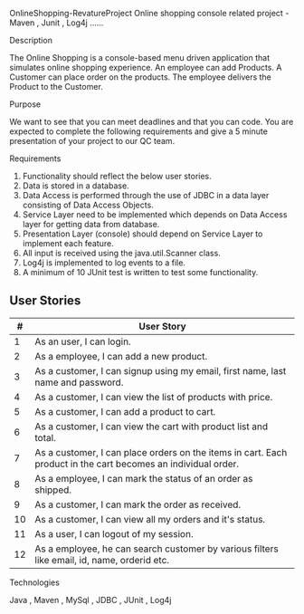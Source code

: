 OnlineShopping-RevatureProject
Online shopping console related project - Maven , Junit , Log4j ......
 
Description
   
   The Online Shopping is a console-based menu driven application that simulates online shopping experience. An employee can add Products. A Customer can place order on the products. The employee delivers the Product to the Customer.

Purpose

  We want to see that you can meet deadlines and that you can code. You are expected to complete the following requirements and give a 5 minute presentation of your project to our QC team.

Requirements

1. Functionality should reflect the below user stories.
2. Data is stored in a database.
3. Data Access is performed through the use of JDBC in a data layer consisting of Data Access Objects.
4. Service Layer need to be implemented which depends on Data Access layer for getting data from database.
5. Presentation Layer (console) should depend on Service Layer to implement each feature.
6. All input is received using the java.util.Scanner class.
7. Log4j is implemented to log events to a file.
8. A minimum of 10 JUnit test is written to test some functionality.

## User Stories

|#|User Story
|-----|-----|
|1|As an user, I can login.
|2|As a employee, I can add a new product.
|3|As a customer, I can signup using my email, first name, last name and password.
|4|As a customer, I can view the list of products with price.
|5|As a customer, I can add a product to cart.
|6|As a customer, I can view the cart with product list and total.
|7|As a customer, I can place orders on the items in cart. Each product in the cart becomes an individual order.
|8|As a employee, I can mark the status of an order as shipped.
|9|As a customer, I can mark the order as received.
|10|As a customer, I can view all my orders and it's status.
|11|As a user, I can logout of my session.
|12|As a employee, he can search customer by various filters like email, id, name, orderid etc.

Technologies 

Java , Maven , MySql , JDBC , JUnit , Log4j 
